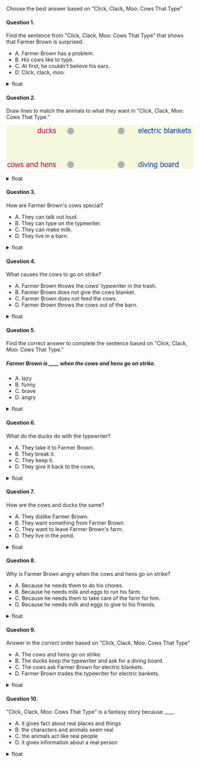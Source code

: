 Choose the best answer based on "Click, Clack, Moo: Cows That Type"

#### Question 1.
Find the sentence from "Click, Clack, Moo: Cows That Type" that shows that Farmer Brown is surprised.

- A. Farmer Brown has a problem.
- B. His cows like to type.
- C. At first, he couldn't believe his ears.
- D. Click, clack, moo.

<details>
<summary>float</summary>

C
</details>

#### Question 2.
Draw lines to match the animals to what they want in "Click, Clack, Moo: Cows That Type."

![pic1](./img/lesson08_02_02_01.png)


<details>
<summary>float</summary>

1 - B  
2 - A
</details>

#### Question 3.
How are Farmer Brown's cows special?

- A. They can talk out loud.
- B. They can type on the typewriter.
- C. They can make milk.
- D. They live in a barn.

<details>
<summary>float</summary>

B
</details>

#### Question 4.
What causes the cows to go on strike?

- A. Farmer Brown throws the cows' typewriter in the trash.
- B. Farmer Brown does not give the cows blanket.
- C. Farmer Brown does not feed the cows.
- D. Farmer Brown throws the cows out of the barn.

<details>
<summary>float</summary>

B
</details>

#### Question 5.
Find the correct answer to complete the sentence based on "Click, Clack, Moo: Cows That Type."

##### Farmer Brown is ____ when the cows and hens go on strike.

- A. lazy
- B. funny
- C. brave
- D. angry

<details>
<summary>float</summary>

D
</details>

#### Question 6.
What do the ducks do with the typewriter?

- A. They take it to Farmer Brown.
- B. They break it.
- C. They keep it.
- D. They give it back to the cows.

<details>
<summary>float</summary>

C
</details>

#### Question 7.
How are the cows and ducks the same?

- A. They dislike Farmer Brown.
- B. They want something from Farmer Brown.
- C. They want to leave Farmer Brown's farm.
- D. They live in the pond.

<details>
<summary>float</summary>

B
</details>

#### Question 8.
Why is Farmer Brown angry when the cows and hens go on strike?

- A. Because he needs them to do his chores.
- B. Because he needs milk and eggs to run his farm.
- C. Because he needs them to take care of the farm for him.
- D. Because he needs milk and eggs to give to his friends.

<details>
<summary>float</summary>

B
</details>

#### Question 9.
Answer in the correct order based on "Click, Clack, Moo: Cows That Type"

- A. The cows and hens go on strike.
- B. The ducks keep the typewriter and ask for a diving board.
- C. The cows ask Farmer Brown for electric blankets.
- D. Farmer Brown trades the typewriter for electric bankets.

<details>
<summary>float</summary>

C  
A  
D  
B
</details>

#### Question 10.
"Click, Clack, Moo: Cows That Type" is a fantasy story because ____.

- A. it gives fact about real places and things
- B. the characters and animals seem real
- C. the animals act like real people
- D. it gives information about a real person

<details>
<summary>float</summary>

C
</details>